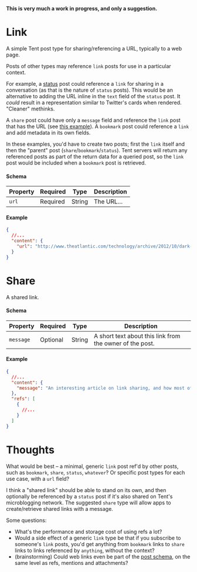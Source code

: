 **This is very much a work in progress, and only a suggestion.**

# Link

A simple Tent post type for sharing/referencing a URL, typically to a web page.

Posts of other types may reference `link` posts for use in a particular context.

For example, a [status](https://tent.io/docs/post-types#status) post could reference a `link` for sharing in a conversation (as that is the nature of `status` posts). This would be an alternative to adding the URL inline in the `text` field of the `status` post. It _could_ result in a representation similar to Twitter's cards when rendered. "Cleaner" methinks.

A `share` post could have only a `message` field and reference the `link` post that has the URL (see [this example](#example-1)). A `bookmark` post could reference a `link` and add metadata in its own fields.

In these examples, you'd have to create two posts; first the `link` itself and then the "parent" post (`share`/`bookmark`/`status`). Tent servers will return any referenced posts as part of the return data for a queried post, so the `link` post would be included when a `bookmark` post is retrieved.

#### Schema

| Property | Required | Type | Description |
| -------- | -------- | ---- | ----------- |
| `url` | Required | String | The URL… |

#### Example

```json
{
  //...
  "content": {
    "url": "http://www.theatlantic.com/technology/archive/2012/10/dark-social-we-have-the-whole-history-of-the-web-wrong/263523/",
  }
}
```

# Share

A shared link.

#### Schema

| Property | Required | Type | Description |
| -------- | -------- | ---- | ----------- |
| `message` | Optional | String | A short text about this link from the owner of the post. |

#### Example

```json
{
  //...
  "content": {
    "message": "An interesting article on link sharing, and how most of it happens outside of the traditional social networks.",
  },
  "refs": [
    {
      //...
    }
  ]
}
```

# Thoughts

What would be best – a minimal, generic `link` post ref'd by other posts, such as `bookmark`, `share`, `status`, `whatever`? Or specific post types for each use case, with a `url` field?

I think a "shared link" should be able to stand on its own, and then optionally be referenced by a `status` post if it's also shared on Tent's microblogging network. The suggested `share` type will allow apps to create/retrieve shared links with a message.

Some questions:

- What's the performance and storage cost of using refs a lot?
- Would a side effect of a generic `link` type be that if you subscribe to someone's `link` posts, you'd get anything from `bookmark` links to `share` links to links referenced by `anything`, without the context?
- (brainstorming) Could web links even be part of the [post schema](https://tent.io/docs/posts#post-schema), on the same level as refs, mentions and attachments?

